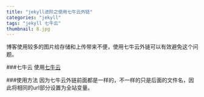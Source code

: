 ```yaml
---
title: "jekyll进阶之使用七牛云外链"
categories: "jekyll"
tags: "jekyll 七牛云"
thumbnail: 8.jpg
---
```

博客使用较多的图片给存储和上传带来不便，使用七牛云外链可以有效避免这个问题。
<!--more-->

###七牛云
使用[七牛云](https://portal.qiniu.com/signup?code=3letjoc18p55e)

###使用方法
因为七牛云外链前面都是一样的，不一样的只是后面的文件名，因此将相同的url部分设置为全站变量。
